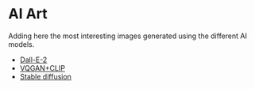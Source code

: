 # AI Art

Adding here the most interesting images generated using the different AI models.

- [Dall-E-2](https://openai.com/dall-e-2/)
- [VQGAN+CLIP](https://colab.research.google.com/drive/1ZAus_gn2RhTZWzOWUpPERNC0Q8OhZRTZ)
- [Stable diffusion](https://colab.research.google.com/github/huggingface/notebooks/blob/main/diffusers/stable_diffusion.ipynb)
